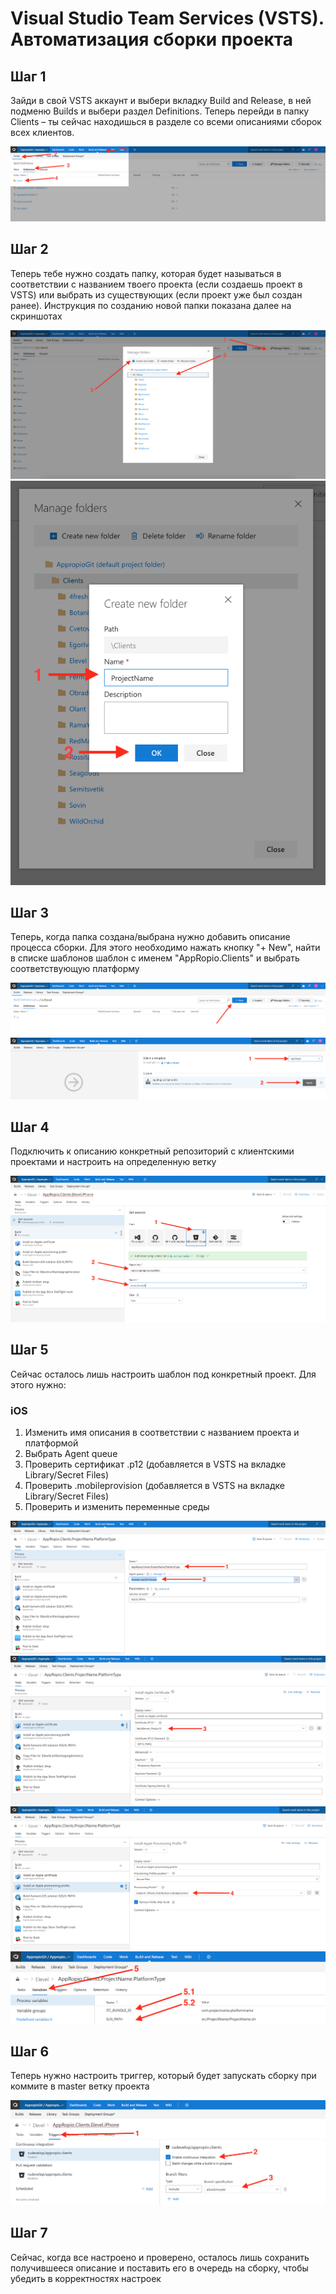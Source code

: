 # Visual Studio Team Services \(VSTS\). Автоматизация сборки проекта

## Шаг 1

Зайди в свой VSTS аккаунт и выбери вкладку Build and Release, в ней подменю Builds и выбери раздел Definitions. Теперь перейди в папку Clients – ты сейчас находишься в разделе со всеми описаниями сборок всех клиентов.

![](/assets/VSTS_01.png)

## Шаг 2

Теперь тебе нужно создать папку, которая будет называться в соответствии с названием твоего проекта \(если создаешь проект в VSTS\) или выбрать из существующих \(если проект уже был создан ранее\). Инструкция по созданию новой папки показана далее на скриншотах

![](/assets/VSTS_02.png)![](/assets/VSTS_02_1.png)

## Шаг 3

Теперь, когда папка создана/выбрана нужно добавить описание процесса сборки. Для этого необходимо нажать кнопку "+ New", найти в списке шаблонов шаблон с именем "AppRopio.Clients" и выбрать соответствующую платформу

![](/assets/VSTS_03.png)![](/assets/VSTS_03_1.png)

## Шаг 4

Подключить к описанию конкретный репозиторий с клиентскими проектами и настроить на определенную ветку

![](/assets/VSTS_031.png)

## Шаг 5

Сейчас осталось лишь настроить шаблон под конкретный проект. Для этого нужно:

### iOS

1. Изменить имя описания в соответствии с названием проекта и платформой
2. Выбрать Agent queue
3. Проверить сертификат .p12 \(добавляется в VSTS на вкладке Library/Secret Files\)
4. Проверить .mobileprovision \(добавляется в VSTS на вкладке Library/Secret Files\)
5. Проверить и изменить переменные среды

![](/assets/VSTS_04_0.png)![](/assets/VSTS_04_1.png)![](/assets/VSTS_04_2.png)![](/assets/VSTS_04_3.png)

## Шаг 6

Теперь нужно настроить триггер, который будет запускать сборку при коммите в master ветку проекта

![](/assets/VSTS_05.png)

## Шаг 7

Сейчас, когда все настроено и проверено, осталось лишь сохранить получившееся описание и поставить его в очередь на сборку, чтобы убедить в корректностях настроек

